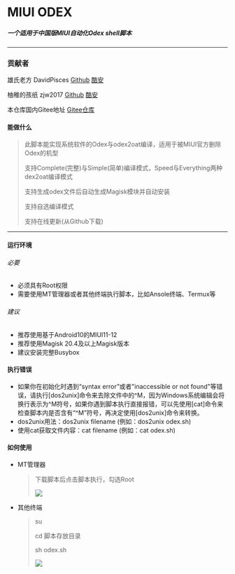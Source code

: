 # MIUI ODEX

##### 一个适用于中国版MIUI自动化Odex shell脚本

***

### 贡献者

雄氏老方 DavidPisces [Github](https://github.com/DavidPisces) [酷安](http://www.coolapk.com/u/665894)

柚稚的孩纸 zjw2017 [Github](https://github.com/zjw2017) [酷安](http://www.coolapk.com/u/1548958)

本仓库国内Gitee地址 [Gitee仓库](https://gitee.com/David-GithubClone/MIUI-Auto-Odex)

#### 能做什么

> 此脚本能实现系统软件的Odex与odex2oat编译，适用于被MIUI官方删除Odex的机型
>
> 支持Complete(完整)与Simple(简单)编译模式，Speed与Everything两种dex2oat编译模式
>
> 支持生成odex文件后自动生成Magisk模块并自动安装
>
> 支持自选编译模式
> 
> 支持在线更新(从Github下载)

****

#### 运行环境

###### 必要

* 必须具有Root权限
* 需要使用MT管理器或者其他终端执行脚本，比如Ansole终端、Termux等

###### 建议 

* 推荐使用基于Android10的MIUI11-12
* 推荐使用Magisk 20.4及以上Magisk版本
* 建议安装完整Busybox

#### 执行错误

* 如果你在初始化时遇到“syntax error”或者"inaccessible or not found"等错误，请执行[dos2unix]命令来去除文件中的^M，因为Windows系统编辑会将换行表示为^M符号，如果你遇到脚本执行直接报错，可以先使用[cat]命令来检查脚本内是否含有“^M”符号，再决定使用[dos2unix]命令来转换。
* dos2unix用法：dos2unix filename   (例如：dos2unix odex.sh)
* 使用cat获取文件内容：cat filename   (例如：cat odex.sh)

#### 如何使用

* MT管理器

  >下载脚本后点击脚本执行，勾选Root
  >
  >![](http://image.coolapk.com/feed/2020/0623/15/665894_f922a721_8810_5677@1080x2160.jpeg.m.jpg)

* 其他终端

  > su
  >
  > cd 脚本存放目录
  >
  > sh odex.sh
  >
  >![](http://image.coolapk.com/feed/2020/0623/15/665894_16498409_8810_5679@1080x2160.jpeg.m.jpg)
